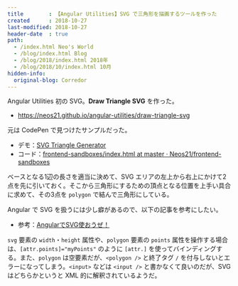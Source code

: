 ```yaml
---
title        : 【Angular Utilities】SVG で三角形を描画するツールを作った
created      : 2018-10-27
last-modified: 2018-10-27
header-date  : true
path:
  - /index.html Neo's World
  - /blog/index.html Blog
  - /blog/2018/index.html 2018年
  - /blog/2018/10/index.html 10月
hidden-info:
  original-blog: Corredor
---
```


Angular Utilities 初の SVG。__Draw Triangle SVG__ を作った。

- <https://neos21.github.io/angular-utilities/draw-triangle-svg>

元は CodePen で見つけたサンプルだった。

- デモ：[SVG Triangle Generator](https://neos21.github.io/frontend-sandboxes/svg-triangle-generator/index.html)
- コード：[frontend-sandboxes/index.html at master · Neos21/frontend-sandboxes](https://github.com/neos21/frontend-sandboxes/blob/master/svg-triangle-generator/index.html)

ベースとなる1辺の長さを適当に決めて、SVG エリアの左上から右上にかけて2点を先に引いておく。そこから三角形にするための頂点となる位置を上手い具合に求めて、その3点を `polygon` で結んで三角形にしている。

Angular で SVG を扱うには少し癖があるので、以下の記事を参考にしたい。

- 参考：[AngularでSVG使おうぜ！](https://qiita.com/__akai/items/2ff7083d796c9c02c140)

`svg` 要素の `width`・`height` 属性や、`polygon` 要素の `points` 属性を操作する場合は、`[attr.points]="myPoints"` のように `[attr.]` を使ってバインディングする。また、`polygon` は空要素だが、`<polygon />` と終了タグ `/` を付与しないとエラーになってしまう。`<input>` などは `<input />` と書かなくて良いのだが、SVG はどちらかというと XML 的に解釈されているようだ。
